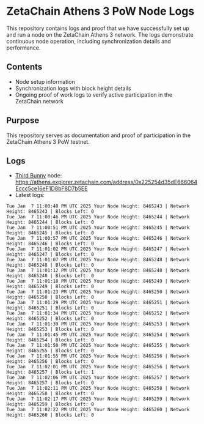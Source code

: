 # ZetaChain Athens 3 PoW Node Logs
This repository contains logs and proof that we have successfully set up and run a node on the ZetaChain Athens 3 network. The logs demonstrate continuous node operation, including synchronization details and performance.

## Contents
- Node setup information
- Synchronization logs with block height details
- Ongoing proof of work logs to verify active participation in the ZetaChain network

## Purpose
This repository serves as documentation and proof of participation in the ZetaChain Athens 3 PoW testnet.

## Logs

- [Third Bunny](https://thirdbunny.xyz/) node: https://athens.explorer.zetachain.com/address/0x225254d35dE666064Eccc5ce16eF1D8bF8D7b5EE
- Latest logs:
```
Tue Jan  7 11:00:40 PM UTC 2025 Your Node Height: 8465243 | Network Height: 8465243 | Blocks Left: 0
Tue Jan  7 11:00:46 PM UTC 2025 Your Node Height: 8465244 | Network Height: 8465244 | Blocks Left: 0
Tue Jan  7 11:00:51 PM UTC 2025 Your Node Height: 8465245 | Network Height: 8465245 | Blocks Left: 0
Tue Jan  7 11:00:57 PM UTC 2025 Your Node Height: 8465246 | Network Height: 8465246 | Blocks Left: 0
Tue Jan  7 11:01:02 PM UTC 2025 Your Node Height: 8465247 | Network Height: 8465247 | Blocks Left: 0
Tue Jan  7 11:01:07 PM UTC 2025 Your Node Height: 8465248 | Network Height: 8465248 | Blocks Left: 0
Tue Jan  7 11:01:12 PM UTC 2025 Your Node Height: 8465248 | Network Height: 8465248 | Blocks Left: 0
Tue Jan  7 11:01:18 PM UTC 2025 Your Node Height: 8465249 | Network Height: 8465249 | Blocks Left: 0
Tue Jan  7 11:01:23 PM UTC 2025 Your Node Height: 8465250 | Network Height: 8465250 | Blocks Left: 0
Tue Jan  7 11:01:29 PM UTC 2025 Your Node Height: 8465251 | Network Height: 8465251 | Blocks Left: 0
Tue Jan  7 11:01:34 PM UTC 2025 Your Node Height: 8465252 | Network Height: 8465252 | Blocks Left: 0
Tue Jan  7 11:01:39 PM UTC 2025 Your Node Height: 8465253 | Network Height: 8465253 | Blocks Left: 0
Tue Jan  7 11:01:45 PM UTC 2025 Your Node Height: 8465254 | Network Height: 8465254 | Blocks Left: 0
Tue Jan  7 11:01:50 PM UTC 2025 Your Node Height: 8465255 | Network Height: 8465255 | Blocks Left: 0
Tue Jan  7 11:01:55 PM UTC 2025 Your Node Height: 8465256 | Network Height: 8465256 | Blocks Left: 0
Tue Jan  7 11:02:01 PM UTC 2025 Your Node Height: 8465256 | Network Height: 8465257 | Blocks Left: 1
Tue Jan  7 11:02:06 PM UTC 2025 Your Node Height: 8465257 | Network Height: 8465257 | Blocks Left: 0
Tue Jan  7 11:02:11 PM UTC 2025 Your Node Height: 8465258 | Network Height: 8465258 | Blocks Left: 0
Tue Jan  7 11:02:17 PM UTC 2025 Your Node Height: 8465259 | Network Height: 8465259 | Blocks Left: 0
Tue Jan  7 11:02:22 PM UTC 2025 Your Node Height: 8465260 | Network Height: 8465260 | Blocks Left: 0
```
